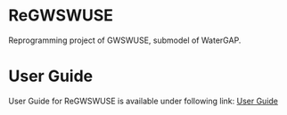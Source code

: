 # ReGWSWUSE
Reprogramming project of GWSWUSE, submodel of WaterGAP. 
# User Guide
User Guide for ReGWSWUSE is available under following link:
[User Guide](https://hydrologyfrankfurt.github.io/ReWaterGAP/user_guide/tutorials/tutorial_gwswuse.html)
